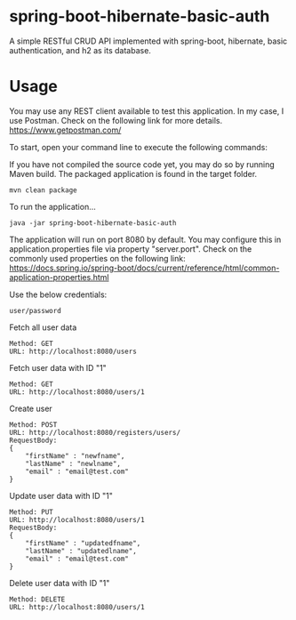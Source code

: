 # spring-boot-hibernate-basic-auth
A simple RESTful CRUD API implemented with spring-boot, hibernate, basic authentication, and h2 as its database.

# Usage

You may use any REST client available to test this application. In my case, I use Postman. Check on the following link for more details.
https://www.getpostman.com/

To start, open your command line to execute the following commands:

If you have not compiled the source code yet, you may do so by running Maven build. The packaged application is found in the target folder.
```
mvn clean package
```
To run the application...
```
java -jar spring-boot-hibernate-basic-auth
```

The application will run on port 8080 by default. You may configure this in application.properties file via property "server.port". Check on the commonly used properties on the following link:
https://docs.spring.io/spring-boot/docs/current/reference/html/common-application-properties.html

Use the below credentials:
```
user/password
```

Fetch all user data
```
Method: GET
URL: http://localhost:8080/users
```

Fetch user data with ID "1"
```
Method: GET
URL: http://localhost:8080/users/1
```

Create user
```
Method: POST
URL: http://localhost:8080/registers/users/
RequestBody: 
{
	"firstName" : "newfname",
	"lastName" : "newlname",
	"email" : "email@test.com"
}
```

Update user data with ID "1"
```
Method: PUT
URL: http://localhost:8080/users/1
RequestBody: 
{
	"firstName" : "updatedfname",
	"lastName" : "updatedlname",
	"email" : "email@test.com"
}
```

Delete user data with ID "1"
```
Method: DELETE
URL: http://localhost:8080/users/1
```


